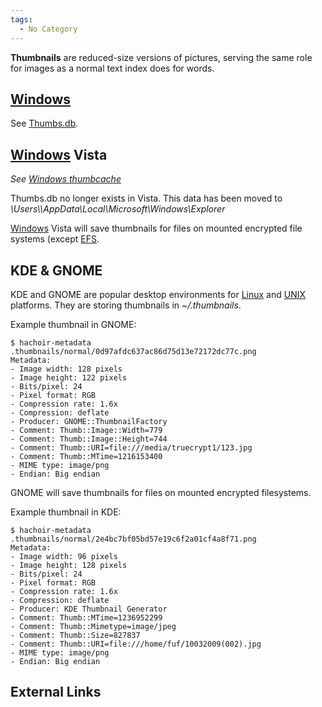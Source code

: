 ```yaml
---
tags:
  - No Category
---
```

**Thumbnails** are reduced-size versions of pictures, serving the same
role for images as a normal text index does for words.

## [Windows](windows.md)

See [Thumbs.db](thumbs.db.md).

## [Windows](windows.md) Vista

*See [Windows thumbcache](windows_thumbcache.md)*

Thumbs.db no longer exists in Vista. This data has been moved to
*\Users\\\AppData\Local\Microsoft\Windows\Explorer*

[Windows](windows.md) Vista will save thumbnails for files on
mounted encrypted file systems (except
[EFS](windows_encrypted_file_system.md).

## KDE & GNOME

KDE and GNOME are popular desktop environments for
[Linux](linux.md) and [UNIX](unix.md) platforms. They
are storing thumbnails in *\~/.thumbnails*.

Example thumbnail in GNOME:

    $ hachoir-metadata .thumbnails/normal/0d97afdc637ac86d75d13e72172dc77c.png
    Metadata:
    - Image width: 128 pixels
    - Image height: 122 pixels
    - Bits/pixel: 24
    - Pixel format: RGB
    - Compression rate: 1.6x
    - Compression: deflate
    - Producer: GNOME::ThumbnailFactory
    - Comment: Thumb::Image::Width=779
    - Comment: Thumb::Image::Height=744
    - Comment: Thumb::URI=file:///media/truecrypt1/123.jpg
    - Comment: Thumb::MTime=1216153400
    - MIME type: image/png
    - Endian: Big endian

GNOME will save thumbnails for files on mounted encrypted filesystems.

Example thumbnail in KDE:

    $ hachoir-metadata .thumbnails/normal/2e4bc7bf05bd57e19c6f2a01cf4a8f71.png
    Metadata:
    - Image width: 96 pixels
    - Image height: 128 pixels
    - Bits/pixel: 24
    - Pixel format: RGB
    - Compression rate: 1.6x
    - Compression: deflate
    - Producer: KDE Thumbnail Generator
    - Comment: Thumb::MTime=1236952299
    - Comment: Thumb::Mimetype=image/jpeg
    - Comment: Thumb::Size=827837
    - Comment: Thumb::URI=file:///home/fuf/10032009(002).jpg
    - MIME type: image/png
    - Endian: Big endian

## External Links
